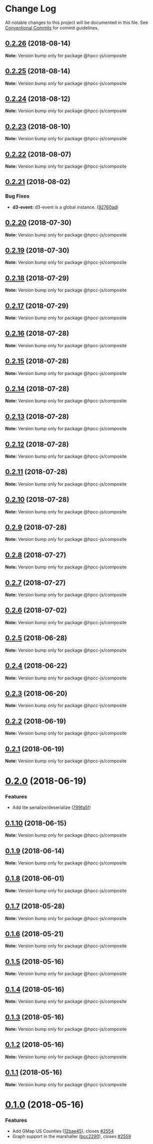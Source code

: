 # Change Log

All notable changes to this project will be documented in this file.
See [Conventional Commits](https://conventionalcommits.org) for commit guidelines.

<a name="0.2.26"></a>
## [0.2.26](https://github.com/hpcc-systems/Visualization/compare/@hpcc-js/composite@0.2.25...@hpcc-js/composite@0.2.26) (2018-08-14)




**Note:** Version bump only for package @hpcc-js/composite

<a name="0.2.25"></a>
## [0.2.25](https://github.com/hpcc-systems/Visualization/compare/@hpcc-js/composite@0.2.24...@hpcc-js/composite@0.2.25) (2018-08-14)




**Note:** Version bump only for package @hpcc-js/composite

<a name="0.2.24"></a>
## [0.2.24](https://github.com/hpcc-systems/Visualization/compare/@hpcc-js/composite@0.2.23...@hpcc-js/composite@0.2.24) (2018-08-12)




**Note:** Version bump only for package @hpcc-js/composite

<a name="0.2.23"></a>
## [0.2.23](https://github.com/hpcc-systems/Visualization/compare/@hpcc-js/composite@0.2.22...@hpcc-js/composite@0.2.23) (2018-08-10)




**Note:** Version bump only for package @hpcc-js/composite

<a name="0.2.22"></a>
## [0.2.22](https://github.com/hpcc-systems/Visualization/compare/@hpcc-js/composite@0.2.21...@hpcc-js/composite@0.2.22) (2018-08-07)




**Note:** Version bump only for package @hpcc-js/composite

<a name="0.2.21"></a>
## [0.2.21](https://github.com/hpcc-systems/Visualization/compare/@hpcc-js/composite@0.2.20...@hpcc-js/composite@0.2.21) (2018-08-02)


### Bug Fixes

* **d3-event:** d3-event is a global instance. ([92760ad](https://github.com/hpcc-systems/Visualization/commit/92760ad))




<a name="0.2.20"></a>
## [0.2.20](https://github.com/hpcc-systems/Visualization/compare/@hpcc-js/composite@0.2.19...@hpcc-js/composite@0.2.20) (2018-07-30)




**Note:** Version bump only for package @hpcc-js/composite

<a name="0.2.19"></a>
## [0.2.19](https://github.com/hpcc-systems/Visualization/compare/@hpcc-js/composite@0.2.18...@hpcc-js/composite@0.2.19) (2018-07-30)




**Note:** Version bump only for package @hpcc-js/composite

<a name="0.2.18"></a>
## [0.2.18](https://github.com/hpcc-systems/Visualization/compare/@hpcc-js/composite@0.2.17...@hpcc-js/composite@0.2.18) (2018-07-29)




**Note:** Version bump only for package @hpcc-js/composite

<a name="0.2.17"></a>
## [0.2.17](https://github.com/hpcc-systems/Visualization/compare/@hpcc-js/composite@0.2.16...@hpcc-js/composite@0.2.17) (2018-07-29)




**Note:** Version bump only for package @hpcc-js/composite

<a name="0.2.16"></a>
## [0.2.16](https://github.com/hpcc-systems/Visualization/compare/@hpcc-js/composite@0.2.15...@hpcc-js/composite@0.2.16) (2018-07-28)




**Note:** Version bump only for package @hpcc-js/composite

<a name="0.2.15"></a>
## [0.2.15](https://github.com/hpcc-systems/Visualization/compare/@hpcc-js/composite@0.2.14...@hpcc-js/composite@0.2.15) (2018-07-28)




**Note:** Version bump only for package @hpcc-js/composite

<a name="0.2.14"></a>
## [0.2.14](https://github.com/hpcc-systems/Visualization/compare/@hpcc-js/composite@0.2.13...@hpcc-js/composite@0.2.14) (2018-07-28)




**Note:** Version bump only for package @hpcc-js/composite

<a name="0.2.13"></a>
## [0.2.13](https://github.com/hpcc-systems/Visualization/compare/@hpcc-js/composite@0.2.12...@hpcc-js/composite@0.2.13) (2018-07-28)




**Note:** Version bump only for package @hpcc-js/composite

<a name="0.2.12"></a>
## [0.2.12](https://github.com/hpcc-systems/Visualization/compare/@hpcc-js/composite@0.2.11...@hpcc-js/composite@0.2.12) (2018-07-28)




**Note:** Version bump only for package @hpcc-js/composite

<a name="0.2.11"></a>
## [0.2.11](https://github.com/hpcc-systems/Visualization/compare/@hpcc-js/composite@0.2.10...@hpcc-js/composite@0.2.11) (2018-07-28)




**Note:** Version bump only for package @hpcc-js/composite

<a name="0.2.10"></a>
## [0.2.10](https://github.com/hpcc-systems/Visualization/compare/@hpcc-js/composite@0.2.9...@hpcc-js/composite@0.2.10) (2018-07-28)




**Note:** Version bump only for package @hpcc-js/composite

<a name="0.2.9"></a>
## [0.2.9](https://github.com/hpcc-systems/Visualization/compare/@hpcc-js/composite@0.2.8...@hpcc-js/composite@0.2.9) (2018-07-28)




**Note:** Version bump only for package @hpcc-js/composite

<a name="0.2.8"></a>
## [0.2.8](https://github.com/hpcc-systems/Visualization/compare/@hpcc-js/composite@0.2.7...@hpcc-js/composite@0.2.8) (2018-07-27)




**Note:** Version bump only for package @hpcc-js/composite

<a name="0.2.7"></a>
## [0.2.7](https://github.com/hpcc-systems/Visualization/compare/@hpcc-js/composite@0.2.6...@hpcc-js/composite@0.2.7) (2018-07-27)




**Note:** Version bump only for package @hpcc-js/composite

<a name="0.2.6"></a>
## [0.2.6](https://github.com/hpcc-systems/Visualization/compare/@hpcc-js/composite@0.2.5...@hpcc-js/composite@0.2.6) (2018-07-02)




**Note:** Version bump only for package @hpcc-js/composite

<a name="0.2.5"></a>
## [0.2.5](https://github.com/hpcc-systems/Visualization/compare/@hpcc-js/composite@0.2.4...@hpcc-js/composite@0.2.5) (2018-06-28)




**Note:** Version bump only for package @hpcc-js/composite

<a name="0.2.4"></a>
## [0.2.4](https://github.com/hpcc-systems/Visualization/compare/@hpcc-js/composite@0.2.3...@hpcc-js/composite@0.2.4) (2018-06-22)




**Note:** Version bump only for package @hpcc-js/composite

<a name="0.2.3"></a>
## [0.2.3](https://github.com/hpcc-systems/Visualization/compare/@hpcc-js/composite@0.2.2...@hpcc-js/composite@0.2.3) (2018-06-20)




**Note:** Version bump only for package @hpcc-js/composite

<a name="0.2.2"></a>
## [0.2.2](https://github.com/hpcc-systems/Visualization/compare/@hpcc-js/composite@0.2.1...@hpcc-js/composite@0.2.2) (2018-06-19)




**Note:** Version bump only for package @hpcc-js/composite

<a name="0.2.1"></a>
## [0.2.1](https://github.com/hpcc-systems/Visualization/compare/@hpcc-js/composite@0.2.0...@hpcc-js/composite@0.2.1) (2018-06-19)




**Note:** Version bump only for package @hpcc-js/composite

<a name="0.2.0"></a>
# [0.2.0](https://github.com/hpcc-systems/Visualization/compare/@hpcc-js/composite@0.1.10...@hpcc-js/composite@0.2.0) (2018-06-19)


### Features

* Add lite serialize/deserialize ([799fa5f](https://github.com/hpcc-systems/Visualization/commit/799fa5f))




<a name="0.1.10"></a>
## [0.1.10](https://github.com/hpcc-systems/Visualization/compare/@hpcc-js/composite@0.1.9...@hpcc-js/composite@0.1.10) (2018-06-15)




**Note:** Version bump only for package @hpcc-js/composite

<a name="0.1.9"></a>
## [0.1.9](https://github.com/hpcc-systems/Visualization/compare/@hpcc-js/composite@0.1.8...@hpcc-js/composite@0.1.9) (2018-06-14)




**Note:** Version bump only for package @hpcc-js/composite

<a name="0.1.8"></a>
## [0.1.8](https://github.com/hpcc-systems/Visualization/compare/@hpcc-js/composite@0.1.7...@hpcc-js/composite@0.1.8) (2018-06-01)




**Note:** Version bump only for package @hpcc-js/composite

<a name="0.1.7"></a>
## [0.1.7](https://github.com/hpcc-systems/Visualization/compare/@hpcc-js/composite@0.1.6...@hpcc-js/composite@0.1.7) (2018-05-28)




**Note:** Version bump only for package @hpcc-js/composite

<a name="0.1.6"></a>
## [0.1.6](https://github.com/hpcc-systems/Visualization/compare/@hpcc-js/composite@0.1.5...@hpcc-js/composite@0.1.6) (2018-05-21)




**Note:** Version bump only for package @hpcc-js/composite

<a name="0.1.5"></a>
## [0.1.5](https://github.com/hpcc-systems/Visualization/compare/@hpcc-js/composite@0.1.4...@hpcc-js/composite@0.1.5) (2018-05-16)




**Note:** Version bump only for package @hpcc-js/composite

<a name="0.1.4"></a>
## [0.1.4](https://github.com/hpcc-systems/Visualization/compare/@hpcc-js/composite@0.1.3...@hpcc-js/composite@0.1.4) (2018-05-16)




**Note:** Version bump only for package @hpcc-js/composite

<a name="0.1.3"></a>
## [0.1.3](https://github.com/hpcc-systems/Visualization/compare/@hpcc-js/composite@0.1.2...@hpcc-js/composite@0.1.3) (2018-05-16)




**Note:** Version bump only for package @hpcc-js/composite

<a name="0.1.2"></a>
## [0.1.2](https://github.com/hpcc-systems/Visualization/compare/@hpcc-js/composite@0.1.1...@hpcc-js/composite@0.1.2) (2018-05-16)




**Note:** Version bump only for package @hpcc-js/composite

<a name="0.1.1"></a>
## [0.1.1](https://github.com/hpcc-systems/Visualization/compare/@hpcc-js/composite@0.1.0...@hpcc-js/composite@0.1.1) (2018-05-16)




**Note:** Version bump only for package @hpcc-js/composite

<a name="0.1.0"></a>
# [0.1.0](https://github.com/hpcc-systems/Visualization/compare/@hpcc-js/composite@0.0.83...@hpcc-js/composite@0.1.0) (2018-05-16)


### Features

* Add GMap US Counties ([12bae45](https://github.com/hpcc-systems/Visualization/commit/12bae45)), closes [#2554](https://github.com/hpcc-systems/Visualization/issues/2554)
* Graph support in the marshaller ([bcc2290](https://github.com/hpcc-systems/Visualization/commit/bcc2290)), closes [#2559](https://github.com/hpcc-systems/Visualization/issues/2559)
